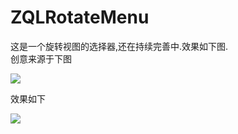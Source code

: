 ZQLRotateMenu
=============
这是一个旋转视图的选择器,还在持续完善中.效果如下图.  
创意来源于下图  

![](http://m1.img.srcdd.com/farm4/d/2015/0104/18/A614905A8DED87FDEC93651DFC27E554_ORIG_411_705.gif)  

效果如下  


![](http://m2.img.srcdd.com/farm5/d/2015/0522/10/F00B17C80866E8B3C36CC944A5274CD6_ORIG_984_729.gif)
